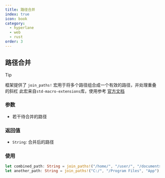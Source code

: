 ```yaml
---
title: 路径合并
index: true
icon: book
category:
  - hyperlane
  - web
  - rust
order: 3
---
```


## 路径合并

> [!tip]
> 框架提供了 `join_paths!` 宏用于将多个路径组合成一个有效的路径，并处理重叠的斜杠
> 此宏来自`std-macro-extensions`库，使用参考 [官方文档](../../std-macro-extensions/README.md)

### 参数

- 若干待合并的路径

### 返回值

- `String`: 合并后的路径

### 使用

```rust
let combined_path: String = join_paths!("/home/", "/user/", "/documents", "file.txt");
let another_path: String = join_paths!("C:/", "/Program Files", "App");
```

<Bottom />
